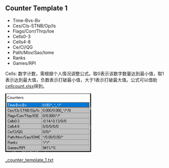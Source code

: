 ## Counter Template 1
- Time-Bvs-Bv
- Ces/Cls-STNB/Op/Is
- Flags/Corr/Thrp/Ioe
- Cells0-3
- Cells4-8
- Ce/Cl/QG
- Path/Mov/Sao/Iome
- Ranks
- Games/RPI

Cells: 数字计数，需根据个人情况调整公式。取0表示该数字数量达到最小值，取1表示达到最大值，负数表示打破最小值，大于1表示打破最大值。公式可以借助[cellcount.xlsx](cellcount.xlsx)得到。

![Counter Template 1](ct1.png "Counter Template 1")

[_counter_template_1.txt](_counter_template_1.txt)
